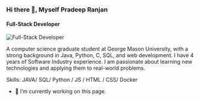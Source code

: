 ### Hi there 👋, Myself Pradeep Ranjan
#### Full-Stack Developer
![Full-Stack Developer](https://github.com/Pradeep94GMU/Pradeep94GMU/blob/main/3d-render-code-testing-functional-test-usability.jpeg/1500x500)

A computer science graduate student at George Mason University, with a strong background in Java, Python, C, SQL, and web development. I have 4 years of Software Industry experience. I am passionate about learning new technologies and applying them to real-world problems.

Skills: JAVA/ SQL/ Python / JS / HTML / CSS/ Docker

- 🔭 I’m currently working on this page. 










